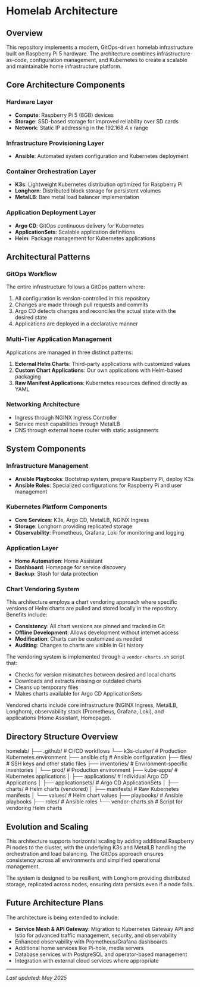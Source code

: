 # Homelab Architecture

## Overview

This repository implements a modern, GitOps-driven homelab infrastructure built on Raspberry Pi 5 hardware. The architecture combines infrastructure-as-code, configuration management, and Kubernetes to create a scalable and maintainable home infrastructure platform.

## Core Architecture Components

### Hardware Layer
- **Compute**: Raspberry Pi 5 (8GB) devices
- **Storage**: SSD-based storage for improved reliability over SD cards
- **Network**: Static IP addressing in the 192.168.4.x range

### Infrastructure Provisioning Layer
- **Ansible**: Automated system configuration and Kubernetes deployment

### Container Orchestration Layer
- **K3s**: Lightweight Kubernetes distribution optimized for Raspberry Pi
- **Longhorn**: Distributed block storage for persistent volumes
- **MetalLB**: Bare metal load balancer implementation

### Application Deployment Layer
- **Argo CD**: GitOps continuous delivery for Kubernetes
- **ApplicationSets**: Scalable application definitions
- **Helm**: Package management for Kubernetes applications

## Architectural Patterns

### GitOps Workflow
The entire infrastructure follows a GitOps pattern where:
1. All configuration is version-controlled in this repository
2. Changes are made through pull requests and commits
3. Argo CD detects changes and reconciles the actual state with the desired state
4. Applications are deployed in a declarative manner

### Multi-Tier Application Management
Applications are managed in three distinct patterns:
1. **External Helm Charts**: Third-party applications with customized values
2. **Custom Chart Applications**: Our own applications with Helm-based packaging
3. **Raw Manifest Applications**: Kubernetes resources defined directly as YAML

### Networking Architecture
- Ingress through NGINX Ingress Controller
- Service mesh capabilities through MetalLB
- DNS through external home router with static assignments

## System Components

### Infrastructure Management
- **Ansible Playbooks**: Bootstrap system, prepare Raspberry Pi, deploy K3s
- **Ansible Roles**: Specialized configurations for Raspberry Pi and user management

### Kubernetes Platform Components
- **Core Services**: K3s, Argo CD, MetalLB, NGINX Ingress
- **Storage**: Longhorn providing replicated storage
- **Observability**: Prometheus, Grafana, Loki for monitoring and logging

### Application Layer
- **Home Automation**: Home Assistant
- **Dashboard**: Homepage for service discovery
- **Backup**: Stash for data protection

### Chart Vendoring System
This architecture employs a chart vendoring approach where specific versions of Helm charts are pulled and stored locally in the repository. Benefits include:

- **Consistency**: All chart versions are pinned and tracked in Git
- **Offline Development**: Allows development without internet access
- **Modification**: Charts can be customized as needed
- **Auditing**: Changes to charts are visible in Git history

The vendoring system is implemented through a `vendor-charts.sh` script that:
- Checks for version mismatches between desired and local charts
- Downloads and extracts missing or outdated charts
- Cleans up temporary files
- Makes charts available for Argo CD ApplicationSets

Vendored charts include core infrastructure (NGINX Ingress, MetalLB, Longhorn), observability stack (Prometheus, Grafana, Loki), and applications (Home Assistant, Homepage).

## Directory Structure Overview

homelab/
├── .github/                    # CI/CD workflows
└── k3s-cluster/                # Production Kubernetes environment
    ├── ansible.cfg            # Ansible configuration
    ├── files/                 # SSH keys and other static files
    ├── inventories/           # Environment-specific inventories
    │   └── prod/              # Production environment
    ├── kube-apps/             # Kubernetes applications
    │   ├── applications/      # Individual Argo CD Applications
    │   ├── applicationsets/   # Argo CD ApplicationSets
    │   ├── charts/           # Helm charts (vendored)
    │   ├── manifests/        # Raw Kubernetes manifests
    │   └── values/           # Helm chart values
    ├── playbooks/            # Ansible playbooks
    ├── roles/                # Ansible roles
    └── vendor-charts.sh      # Script for vendoring Helm charts

## Evolution and Scaling

This architecture supports horizontal scaling by adding additional Raspberry Pi nodes to the cluster, with the underlying K3s and MetalLB handling the orchestration and load balancing. The GitOps approach ensures consistency across all environments and simplified operational management.

The system is designed to be resilient, with Longhorn providing distributed storage, replicated across nodes, ensuring data persists even if a node fails.

## Future Architecture Plans

The architecture is being extended to include:
- **Service Mesh & API Gateway**: Migration to Kubernetes Gateway API and Istio for advanced traffic management, security, and observability
- Enhanced observability with Prometheus/Grafana dashboards
- Additional home services like Pi-hole, media servers
- Database services with PostgreSQL and operator-based management
- Integration with external cloud services where appropriate

---

*Last updated: May 2025*